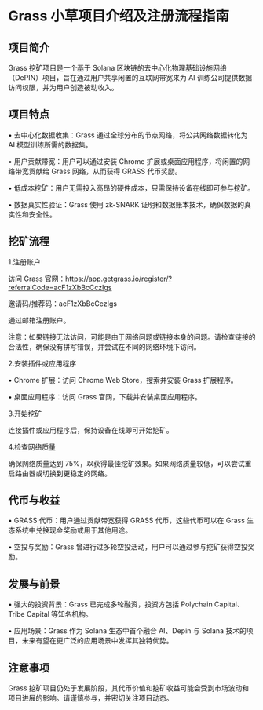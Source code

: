 # Grass 小草项目介绍及注册流程指南


## 项目简介

Grass 挖矿项目是一个基于 Solana 区块链的去中心化物理基础设施网络（DePIN）项目，旨在通过用户共享闲置的互联网带宽来为 AI 训练公司提供数据访问权限，并为用户创造被动收入。


## 项目特点


• 去中心化数据收集：Grass 通过全球分布的节点网络，将公共网络数据转化为 AI 模型训练所需的数据集。

• 用户贡献带宽：用户可以通过安装 Chrome 扩展或桌面应用程序，将闲置的网络带宽贡献给 Grass 网络，从而获得 GRASS 代币奖励。

• 低成本挖矿：用户无需投入高昂的硬件成本，只需保持设备在线即可参与挖矿。

• 数据真实性验证：Grass 使用 zk-SNARK 证明和数据账本技术，确保数据的真实性和安全性。


## 挖矿流程


1.注册账户

访问 Grass 官网：https://app.getgrass.io/register/?referralCode=acF1zXbBcCczIgs

邀请码/推荐码：acF1zXbBcCczIgs

通过邮箱注册账户。

注意：如果链接无法访问，可能是由于网络问题或链接本身的问题。请检查链接的合法性，确保没有拼写错误，并尝试在不同的网络环境下访问。


2.安装插件或应用程序


• Chrome 扩展：访问 Chrome Web Store，搜索并安装 Grass 扩展程序。

• 桌面应用程序：访问 Grass 官网，下载并安装桌面应用程序。


3.开始挖矿

连接插件或应用程序后，保持设备在线即可开始挖矿。


4.检查网络质量

确保网络质量达到 75%，以获得最佳挖矿效果。如果网络质量较低，可以尝试重启路由器或切换到更稳定的网络。


## 代币与收益


• GRASS 代币：用户通过贡献带宽获得 GRASS 代币，这些代币可以在 Grass 生态系统中兑换现金奖励或用于其他用途。

• 空投与奖励：Grass 曾进行过多轮空投活动，用户可以通过参与挖矿获得空投奖励。


## 发展与前景


• 强大的投资背景：Grass 已完成多轮融资，投资方包括 Polychain Capital、Tribe Capital 等知名机构。

• 应用场景：Grass 作为 Solana 生态中首个融合 AI、Depin 与 Solana 技术的项目，未来有望在更广泛的应用场景中发挥其独特优势。


## 注意事项

Grass 挖矿项目仍处于发展阶段，其代币价值和挖矿收益可能会受到市场波动和项目进展的影响。请谨慎参与，并密切关注项目动态。